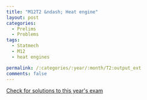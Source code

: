 ```yaml
---
title: "M12T2 &ndash; Heat engine"
layout: post
categories:
  - Prelims
  - Problems
tags:
  - Statmech
  - M12
  - heat engines

permalink: /:categories/:year/:month/T2:output_ext
comments: false
---
```

<object data="2012M2T.pdf" type="application/pdf" width="100%" height="500"></object>
<div class="message"><a href='https://princetonprelim.com/prelim/29/'>Check for solutions to this year's exam</a></div>